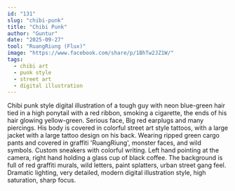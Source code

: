 ```yaml
---
id: "131"
slug: "chibi-punk"
title: "Chibi Punk"
author: "Guntur"
date: "2025-09-27"
tool: "RuangRiung (Flux)"
image: "https://www.facebook.com/share/p/1BhTw2JZ1W/"
tags:
  - chibi art
  - punk style
  - street art
  - digital illustration
---
```


Chibi punk style digital illustration of a tough guy with neon blue-green hair tied in a high ponytail with a red ribbon, smoking a cigarette, the ends of his hair glowing yellow-green. Serious face, Big red earplugs and many piercings. His body is covered in colorful street art style tattoos, with a large jacket with a large tattoo design on his back. Wearing ripped green cargo pants and covered in graffiti 'RuangRiung', monster faces, and wild symbols. Custom sneakers with colorful writing. Left hand pointing at the camera, right hand holding a glass cup of black coffee. The background is full of red graffiti murals, wild letters, paint splatters, urban street gang feel. Dramatic lighting, very detailed, modern digital illustration style, high saturation, sharp focus.
